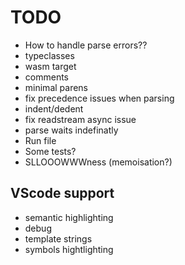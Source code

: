 # TODO

- How to handle parse errors??
- typeclasses
- wasm target
- comments
- minimal parens
- fix precedence issues when parsing
- indent/dedent
- fix readstream async issue
- parse waits indefinatly
- Run file
- Some tests?
- SLLOOOWWWness (memoisation?)

## VScode support
- semantic highlighting
- debug
- template strings
- symbols hightlighting